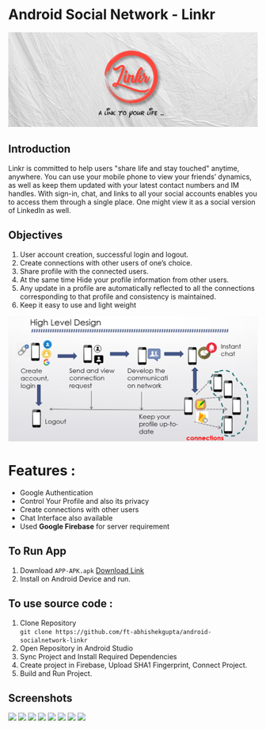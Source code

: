 # Android Social Network - Linkr
![](./logo.png)
## Introduction
Linkr is committed to help users "share life and stay touched" anytime, anywhere. You can use your mobile phone to view your friends’ dynamics, as well as keep them updated with your latest contact numbers and IM handles. With sign-in, chat, and links to all your social accounts enables you to access them through a single place. One might view it as a social version of LinkedIn as well.
## Objectives
1. User account creation, successful login and logout.
1. Create connections with other users of one’s choice.
1. Share profile with the connected users.
1. At the same time Hide your profile information from other users.
1. Any update in a profile are automatically reflected to all the connections corresponding to that profile and consistency is maintained.
1. Keep it easy to use and light weight

![](./images/highleveldesign.PNG)

# Features :
* Google Authentication
* Control Your Profile and also its privacy
* Create connections with other users
* Chat Interface also available
* Used **Google Firebase** for server requirement

## To Run App
1. Download ```APP-APK.apk``` [Download Link](https://raw.githubusercontent.com/ft-abhishekgupta/android-socialnetwork-linkr/master/APP-APK.apk "Direct Download")
1. Install on Android Device and run.

## To use source code : 
1. Clone Repository <br>
```git clone https://github.com/ft-abhishekgupta/android-socialnetwork-linkr```
1. Open Repository in Android Studio
1. Sync Project and Install Required Dependencies
1. Create project in Firebase, Upload SHA1 Fingerprint, Connect Project.
1. Build and Run Project.

## Screenshots
![](./images/Screenshot1.jpg)
![](./images/Screenshot2.jpg)
![](./images/Screenshot3.jpg)
![](./images/Screenshot4.jpg)
![](./images/Screenshot5.jpg)
![](./images/Screenshot6.jpg)
![](./images/Screenshot7.jpg)
![](./images/Screenshot8.jpg)